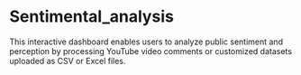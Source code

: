 # Sentimental_analysis
This interactive dashboard enables users to analyze public sentiment and perception by processing YouTube video comments or customized datasets uploaded as CSV or Excel files. 
